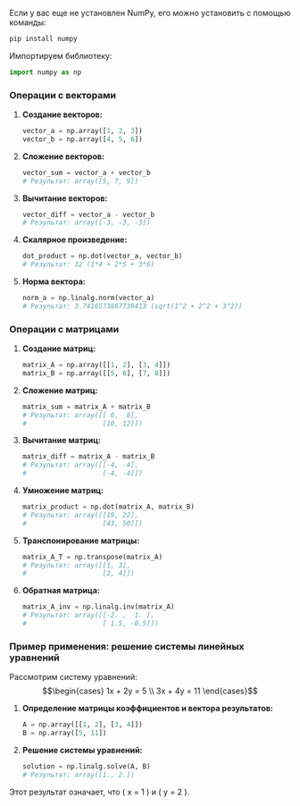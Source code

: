 Если у вас еще не установлен NumPy, его можно установить с помощью команды:
```sh
pip install numpy
```

Импортируем библиотеку:
```python
import numpy as np
```

### Операции с векторами

1. **Создание векторов:**
   ```python
   vector_a = np.array([1, 2, 3])
   vector_b = np.array([4, 5, 6])
   ```

2. **Сложение векторов:**
   ```python
   vector_sum = vector_a + vector_b
   # Результат: array([5, 7, 9])
   ```

3. **Вычитание векторов:**
   ```python
   vector_diff = vector_a - vector_b
   # Результат: array([-3, -3, -3])
   ```

4. **Скалярное произведение:**
   ```python
   dot_product = np.dot(vector_a, vector_b)
   # Результат: 32 (1*4 + 2*5 + 3*6)
   ```

5. **Норма вектора:**
   ```python
   norm_a = np.linalg.norm(vector_a)
   # Результат: 3.7416573867739413 (sqrt(1^2 + 2^2 + 3^2))
   ```

### Операции с матрицами

1. **Создание матриц:**
   ```python
   matrix_A = np.array([[1, 2], [3, 4]])
   matrix_B = np.array([[5, 6], [7, 8]])
   ```

2. **Сложение матриц:**
   ```python
   matrix_sum = matrix_A + matrix_B
   # Результат: array([[ 6,  8],
   #                   [10, 12]])
   ```

3. **Вычитание матриц:**
   ```python
   matrix_diff = matrix_A - matrix_B
   # Результат: array([[-4, -4],
   #                   [-4, -4]])
   ```

4. **Умножение матриц:**
   ```python
   matrix_product = np.dot(matrix_A, matrix_B)
   # Результат: array([[19, 22],
   #                   [43, 50]])
   ```

5. **Транспонирование матрицы:**
   ```python
   matrix_A_T = np.transpose(matrix_A)
   # Результат: array([[1, 3],
   #                   [2, 4]])
   ```

6. **Обратная матрица:**
   ```python
   matrix_A_inv = np.linalg.inv(matrix_A)
   # Результат: array([[-2. ,  1. ],
   #                   [ 1.5, -0.5]])
   ```

### Пример применения: решение системы линейных уравнений

Рассмотрим систему уравнений:
$$\begin{cases} 
1x + 2y = 5 \\
3x + 4y = 11 
\end{cases}$$

1. **Определение матрицы коэффициентов и вектора результатов:**
   ```python
   A = np.array([[1, 2], [3, 4]])
   B = np.array([5, 11])
   ```

2. **Решение системы уравнений:**
   ```python
   solution = np.linalg.solve(A, B)
   # Результат: array([1., 2.])
   ```

Этот результат означает, что \( x = 1 \) и \( y = 2 \).
